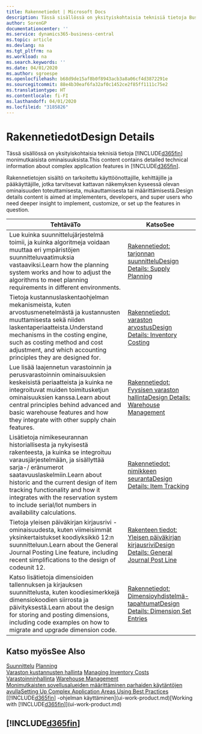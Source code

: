 ```yaml
---
title: Rakennetiedot | Microsoft Docs
description: Tässä sisällössä on yksityiskohtaisia teknisiä tietoja Business Central -sovelluksen monimutkaisista ominaisuuksista.
author: SorenGP
documentationcenter: ''
ms.service: dynamics365-business-central
ms.topic: article
ms.devlang: na
ms.tgt_pltfrm: na
ms.workload: na
ms.search.keywords: ''
ms.date: 04/01/2020
ms.author: sgroespe
ms.openlocfilehash: b68d9de15af8b0f8943acb3a8a06cf4d3872291e
ms.sourcegitcommit: 88e4b30eaf6fa32af0c1452ce2f85ff1111c75e2
ms.translationtype: HT
ms.contentlocale: fi-FI
ms.lasthandoff: 04/01/2020
ms.locfileid: "3185826"
---
```

# <a name="design-details"></a><span data-ttu-id="ec56c-103">Rakennetiedot</span><span class="sxs-lookup"><span data-stu-id="ec56c-103">Design Details</span></span>
<span data-ttu-id="ec56c-104">Tässä sisällössä on yksityiskohtaisia teknisiä tietoja [!INCLUDE[d365fin](includes/d365fin_md.md)] monimutkaisista ominaisuuksista.</span><span class="sxs-lookup"><span data-stu-id="ec56c-104">This content contains detailed technical information about complex application features in [!INCLUDE[d365fin](includes/d365fin_md.md)].</span></span>  

 <span data-ttu-id="ec56c-105">Rakennetietojen sisältö on tarkoitettu käyttöönottajille, kehittäjille ja pääkäyttäjille, jotka tarvitsevat kattavan näkemyksen kyseessä olevan ominaisuuden toteuttamisesta, mukauttamisesta tai määrittämisestä.</span><span class="sxs-lookup"><span data-stu-id="ec56c-105">Design details content is aimed at implementers, developers, and super users who need deeper insight to implement, customize, or set up the features in question.</span></span>  

|<span data-ttu-id="ec56c-106">**Tehtävä**</span><span class="sxs-lookup"><span data-stu-id="ec56c-106">**To**</span></span>|<span data-ttu-id="ec56c-107">**Katso**</span><span class="sxs-lookup"><span data-stu-id="ec56c-107">**See**</span></span>|  
|------------|-------------|  
|<span data-ttu-id="ec56c-108">Lue kuinka suunnittelujärjestelmä toimii, ja kuinka algoritmeja voidaan muuttaa eri ympäristöjen suunnitteluvaatimuksia vastaaviksi.</span><span class="sxs-lookup"><span data-stu-id="ec56c-108">Learn how the planning system works and how to adjust the algorithms to meet planning requirements in different environments.</span></span>|[<span data-ttu-id="ec56c-109">Rakennetiedot: tarjonnan suunnittelu</span><span class="sxs-lookup"><span data-stu-id="ec56c-109">Design Details: Supply Planning</span></span>](design-details-supply-planning.md)|  
|<span data-ttu-id="ec56c-110">Tietoja kustannuslaskentaohjelman mekanismeista, kuten arvostusmenetelmästä ja kustannusten muuttamisesta sekä niiden laskentaperiaatteista.</span><span class="sxs-lookup"><span data-stu-id="ec56c-110">Understand mechanisms in the costing engine, such as costing method and cost adjustment, and which accounting principles they are designed for.</span></span>|[<span data-ttu-id="ec56c-111">Rakennetiedot: varaston arvostus</span><span class="sxs-lookup"><span data-stu-id="ec56c-111">Design Details: Inventory Costing</span></span>](design-details-inventory-costing.md)|  
|<span data-ttu-id="ec56c-112">Lue lisää laajennetun varastoinnin ja perusvarastoinnin ominaisuuksien keskeisistä periaatteista ja kuinka ne integroituvat muiden toimitusketjun ominaisuuksien kanssa.</span><span class="sxs-lookup"><span data-stu-id="ec56c-112">Learn about central principles behind advanced and basic warehouse features and how they integrate with other supply chain features.</span></span>|[<span data-ttu-id="ec56c-113">Rakennetiedot: Fyysisen varaston hallinta</span><span class="sxs-lookup"><span data-stu-id="ec56c-113">Design Details: Warehouse Management</span></span>](design-details-warehouse-management.md)|  
|<span data-ttu-id="ec56c-114">Lisätietoja nimikeseurannan historiallisesta ja nykyisestä rakenteesta, ja kuinka se integroituu varausjärjestelmään, ja sisällyttää sarja-/ eränumerot saatavuuslaskelmiin.</span><span class="sxs-lookup"><span data-stu-id="ec56c-114">Learn about historic and the current design of item tracking functionality and how it integrates with the reservation system to include serial/lot numbers in availability calculations.</span></span>|[<span data-ttu-id="ec56c-115">Rakennetiedot: nimikkeen seuranta</span><span class="sxs-lookup"><span data-stu-id="ec56c-115">Design Details: Item Tracking</span></span>](design-details-item-tracking.md)|  
|<span data-ttu-id="ec56c-116">Tietoja yleisen päiväkirjan kirjausrivi -ominaisuudesta, kuten viimeisimmät yksinkertaistukset koodiyksikkö 12:n suunnitteluun.</span><span class="sxs-lookup"><span data-stu-id="ec56c-116">Learn about the General Journal Posting Line feature, including recent simplifications to the design of codeunit 12.</span></span>|[<span data-ttu-id="ec56c-117">Rakenteen tiedot: Yleisen päiväkirjan kirjausrivi</span><span class="sxs-lookup"><span data-stu-id="ec56c-117">Design Details: General Journal Post Line</span></span>](design-details-general-journal-post-line.md)|
|<span data-ttu-id="ec56c-118">Katso lisätietoja dimensioiden tallennuksen ja kirjauksen suunnittelusta, kuten koodiesimerkkejä dimensiokoodien siirrosta ja päivityksestä.</span><span class="sxs-lookup"><span data-stu-id="ec56c-118">Learn about the design for storing and posting dimensions, including code examples on how to migrate and upgrade dimension code.</span></span>|[<span data-ttu-id="ec56c-119">Rakennetiedot: Dimensioyhdistelmä-tapahtumat</span><span class="sxs-lookup"><span data-stu-id="ec56c-119">Design Details: Dimension Set Entries</span></span>](design-details-dimension-set-entries.md)| 

## <a name="see-also"></a><span data-ttu-id="ec56c-120">Katso myös</span><span class="sxs-lookup"><span data-stu-id="ec56c-120">See Also</span></span>  
 <span data-ttu-id="ec56c-121">[Suunnittelu](production-planning.md) </span><span class="sxs-lookup"><span data-stu-id="ec56c-121">[Planning](production-planning.md) </span></span>  
 <span data-ttu-id="ec56c-122">[Varaston kustannusten hallinta](finance-manage-inventory-costs.md) </span><span class="sxs-lookup"><span data-stu-id="ec56c-122">[Managing Inventory Costs](finance-manage-inventory-costs.md) </span></span>  
 <span data-ttu-id="ec56c-123">[Varastoinninhallinta](warehouse-manage-warehouse.md) </span><span class="sxs-lookup"><span data-stu-id="ec56c-123">[Warehouse Management](warehouse-manage-warehouse.md) </span></span>  
 [<span data-ttu-id="ec56c-124">Monimutkaisten sovellusalueiden määrittäminen parhaiden käytäntöjen avulla</span><span class="sxs-lookup"><span data-stu-id="ec56c-124">Setting Up Complex Application Areas Using Best Practices</span></span>](set-up-complex-application-areas-using-best-practices.md)  
 <span data-ttu-id="ec56c-125">[[!INCLUDE[d365fin](includes/d365fin_md.md)] -ohjelman käyttäminen](ui-work-product.md)</span><span class="sxs-lookup"><span data-stu-id="ec56c-125">[Working with [!INCLUDE[d365fin](includes/d365fin_md.md)]](ui-work-product.md)</span></span>

 ## [!INCLUDE[d365fin](includes/free_trial_md.md)]  
